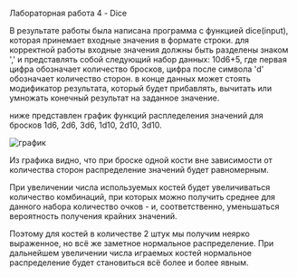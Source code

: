 
Лабораторная работа 4 - Dice

В результате работы была написана программа с функцией dice(input), которая принемает входные значения в формате строки. 
для корректной работы входные значения должны быть разделены знаком ',' и представлять собой следующий набор данных: 
10d6+5, где первая цифра обозначает количество бросков, цифра после символа 'd' обозначает количество сторон.
в конце данных может стоять модификатор результата, который будет прибавлять, вычитать или умножать конечный результат на заданное значение.

ниже представлен график функций распледеления значений для бросков  1d6, 2d6, 3d6, 1d10, 2d10, 3d10.




![график](https://user-images.githubusercontent.com/115889759/209590270-a247d8bd-fe40-4ccd-ab39-1cdacec37736.png)


Из графика видно, что при броске одной кости вне зависимости от количества сторон распределение значений будет равномерным.

При увеличении числа используемых костей будет увеличиваться количество комбинаций, при которых можно получить среднее для данного набора количество очков - и, соответственно, уменьшаться вероятность получения крайних значений.

Поэтому для костей в количестве 2 штук мы получим неярко выраженное, но всё же заметное нормальное распределение. При дальнейшем увеличении числа играемых костей нормальное распределение будет становиться всё более и более явным.
